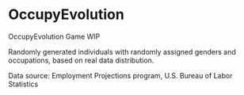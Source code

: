 # OccupyEvolution
OccupyEvolution Game WIP


Randomly generated individuals with randomly assigned genders and occupations, based on real data distribution.

Data source: Employment Projections program, U.S. Bureau of Labor Statistics
